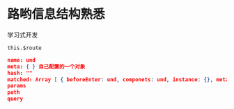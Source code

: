 

# 路哟信息结构熟悉

学习式开发

`this.$route`

```json
name: und
meta: { } 自己配置的一个对象
hash: ""
matched: Array [ { beforeEnter: und, componets: und, instance: {}, meta:{timestamp:101938}, name:und,  parent: und, path: '', prps:[], redirect: und, regex: //... } ]
params
path
query
```